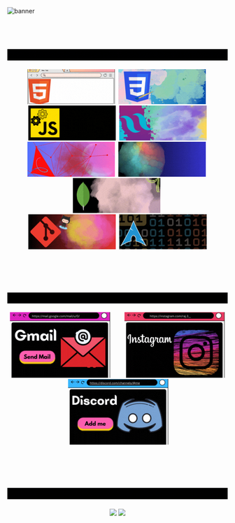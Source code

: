 <img src="./gifs/hey.gif" alt="banner">

<br/><br/><br>

<div id="skills">
  <img src="./gifs/code.gif" alt="i code">
  <br><br>
  <div align="center">
    <img src="./gifs/code/html.gif" alt="html">&nbsp;
    <img src="./gifs/code/css.gif" alt="css">&nbsp;
    <img src="./gifs/code/js.gif" alt="js">&nbsp;
    <img src="./gifs/code/tailwind.gif" alt="tailwind">
    <br>
    <img src="./gifs/code/node.gif" alt="node">&nbsp;
    <img src="./gifs/code/express.gif" alt="express">&nbsp;
    <img src="./gifs/code/mongo.gif" alt="mongoDB">&nbsp;
    <br>
    <img src="./gifs/code/git.gif" alt="git">&nbsp;
    <img src="./gifs/code/arch.gif" alt="arch">
  </div>
</div>

<br/><br/><br/><br/>

<div id="contact">
  <img src="./gifs/connect.gif" alt="connect me">
  <br><br>
  <div align="center">
    <img src="./gifs/connect/gmail.gif" alt="Gmail">&emsp;&emsp;
    <img src="./gifs/connect/ig.gif" alt="Instagram">&emsp;&emsp;
    <img src="./gifs/connect/discord.gif" alt="Discord">&emsp;&emsp;
  </div>
</div>  


<br/><br/><br/><br/>




<div id="stats">
  <img src="./gifs/misl.gif" alt="miscellaneous">
  <br><br>
  <div align="center">
    <img height=200 align="center" src="https://github-readme-stats.vercel.app/api?username=sololinux&show_icons=true&theme=midnight-purple&show=reviews&hide=contribs" />
    <img height=200 align="center" src="https://github-readme-stats.vercel.app/api/top-langs/?username=sololinux&theme=midnight-purple&langs_count=8&layout=compact" />
  </div>
</div>  
<br><br>

  
